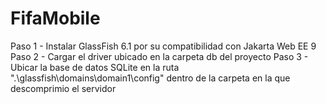 # FifaMobile
Paso 1 - Instalar GlassFish 6.1 por su compatibilidad con Jakarta Web EE 9
<br/>
Paso 2 - Cargar el driver ubicado en la carpeta db del proyecto
Paso 3 - Ubicar la base de datos SQLite en la ruta ".\glassfish\domains\domain1\config" dentro de la carpeta en la que descomprimio el servidor
